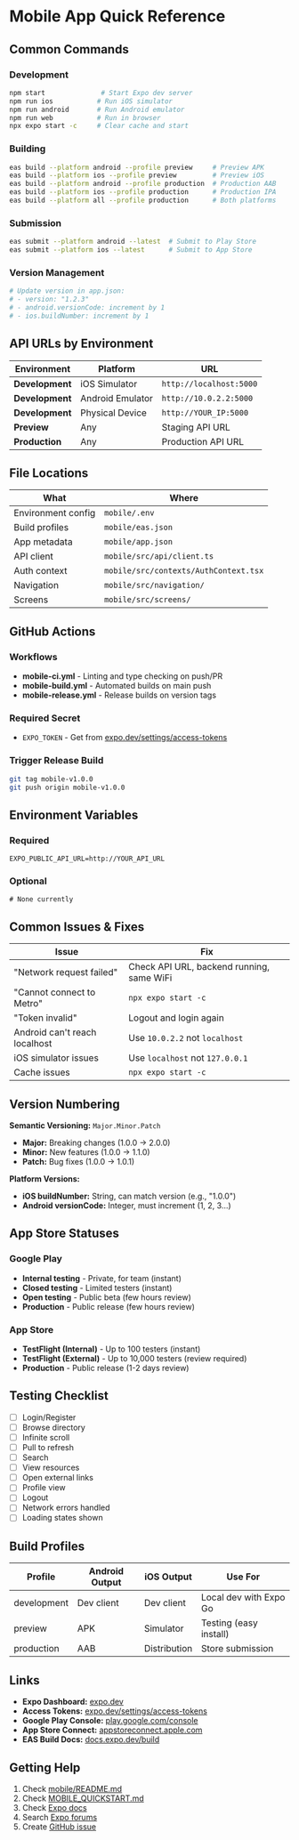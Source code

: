 # Mobile App Quick Reference

## Common Commands

### Development

```bash
npm start              # Start Expo dev server
npm run ios           # Run iOS simulator
npm run android       # Run Android emulator
npm run web           # Run in browser
npx expo start -c     # Clear cache and start
```

### Building

```bash
eas build --platform android --profile preview     # Preview APK
eas build --platform ios --profile preview         # Preview iOS
eas build --platform android --profile production  # Production AAB
eas build --platform ios --profile production      # Production IPA
eas build --platform all --profile production      # Both platforms
```

### Submission

```bash
eas submit --platform android --latest  # Submit to Play Store
eas submit --platform ios --latest      # Submit to App Store
```

### Version Management

```bash
# Update version in app.json:
# - version: "1.2.3"
# - android.versionCode: increment by 1
# - ios.buildNumber: increment by 1
```

## API URLs by Environment

| Environment     | Platform         | URL                     |
| --------------- | ---------------- | ----------------------- |
| **Development** | iOS Simulator    | `http://localhost:5000` |
| **Development** | Android Emulator | `http://10.0.2.2:5000`  |
| **Development** | Physical Device  | `http://YOUR_IP:5000`   |
| **Preview**     | Any              | Staging API URL         |
| **Production**  | Any              | Production API URL      |

## File Locations

| What               | Where                                 |
| ------------------ | ------------------------------------- |
| Environment config | `mobile/.env`                         |
| Build profiles     | `mobile/eas.json`                     |
| App metadata       | `mobile/app.json`                     |
| API client         | `mobile/src/api/client.ts`            |
| Auth context       | `mobile/src/contexts/AuthContext.tsx` |
| Navigation         | `mobile/src/navigation/`              |
| Screens            | `mobile/src/screens/`                 |

## GitHub Actions

### Workflows

- **mobile-ci.yml** - Linting and type checking on push/PR
- **mobile-build.yml** - Automated builds on main push
- **mobile-release.yml** - Release builds on version tags

### Required Secret

- `EXPO_TOKEN` - Get from [expo.dev/settings/access-tokens](https://expo.dev/settings/access-tokens)

### Trigger Release Build

```bash
git tag mobile-v1.0.0
git push origin mobile-v1.0.0
```

## Environment Variables

### Required

```env
EXPO_PUBLIC_API_URL=http://YOUR_API_URL
```

### Optional

```env
# None currently
```

## Common Issues & Fixes

| Issue                         | Fix                                       |
| ----------------------------- | ----------------------------------------- |
| "Network request failed"      | Check API URL, backend running, same WiFi |
| "Cannot connect to Metro"     | `npx expo start -c`                       |
| "Token invalid"               | Logout and login again                    |
| Android can't reach localhost | Use `10.0.2.2` not `localhost`            |
| iOS simulator issues          | Use `localhost` not `127.0.0.1`           |
| Cache issues                  | `npx expo start -c`                       |

## Version Numbering

**Semantic Versioning:** `Major.Minor.Patch`

- **Major:** Breaking changes (1.0.0 → 2.0.0)
- **Minor:** New features (1.0.0 → 1.1.0)
- **Patch:** Bug fixes (1.0.0 → 1.0.1)

**Platform Versions:**

- **iOS buildNumber:** String, can match version (e.g., "1.0.0")
- **Android versionCode:** Integer, must increment (1, 2, 3...)

## App Store Statuses

### Google Play

- **Internal testing** - Private, for team (instant)
- **Closed testing** - Limited testers (instant)
- **Open testing** - Public beta (few hours review)
- **Production** - Public release (few hours review)

### App Store

- **TestFlight (Internal)** - Up to 100 testers (instant)
- **TestFlight (External)** - Up to 10,000 testers (review required)
- **Production** - Public release (1-2 days review)

## Testing Checklist

- [ ] Login/Register
- [ ] Browse directory
- [ ] Infinite scroll
- [ ] Pull to refresh
- [ ] Search
- [ ] View resources
- [ ] Open external links
- [ ] Profile view
- [ ] Logout
- [ ] Network errors handled
- [ ] Loading states shown

## Build Profiles

| Profile     | Android Output | iOS Output   | Use For                |
| ----------- | -------------- | ------------ | ---------------------- |
| development | Dev client     | Dev client   | Local dev with Expo Go |
| preview     | APK            | Simulator    | Testing (easy install) |
| production  | AAB            | Distribution | Store submission       |

## Links

- **Expo Dashboard:** [expo.dev](https://expo.dev)
- **Access Tokens:** [expo.dev/settings/access-tokens](https://expo.dev/settings/access-tokens)
- **Google Play Console:** [play.google.com/console](https://play.google.com/console)
- **App Store Connect:** [appstoreconnect.apple.com](https://appstoreconnect.apple.com)
- **EAS Build Docs:** [docs.expo.dev/build](https://docs.expo.dev/build)

## Getting Help

1. Check [mobile/README.md](README.md)
2. Check [MOBILE_QUICKSTART.md](../MOBILE_QUICKSTART.md)
3. Check [Expo docs](https://docs.expo.dev)
4. Search [Expo forums](https://forums.expo.dev)
5. Create [GitHub issue](https://github.com/your-org/cityforge/issues)
